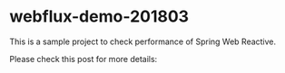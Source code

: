 # webflux-demo-201803

This is a sample project to check performance of Spring Web Reactive.

Please check this post for more details:

